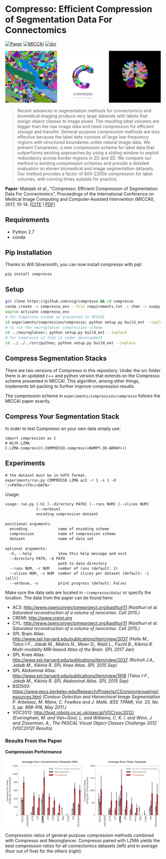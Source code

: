 # Compresso: Efficient Compression of Segmentation Data For Connectomics

[![Paper](https://img.shields.io/badge/paper-accepted-red.svg?colorB=f52ef0)](https://vcg.seas.harvard.edu/publications/compresso-efficient-compression-of-segmentation-data-for-connectomics)
[![MICCAI](https://img.shields.io/badge/presentation-MICCAI%202017-red.svg?colorB=135f89)](http://www.miccai2017.org/schedule)
[![doi](https://img.shields.io/badge/used%20by-rhoana-red.svg?colorB=2bf55b)](http://www.rhoana.org)

![Segmentations](/banner.png?raw=true)

> Recent advances in segmentation methods for connectomics and biomedical imaging produce very large datasets with labels that assign object classes to image pixels. The resulting label volumes are bigger than the raw image data and need compression for efficient storage and transfer. General-purpose compression methods are less effective because the label data consists of large low-frequency regions with structured boundaries unlike natural image data. We present Compresso, a new compression scheme for label data that outperforms existing approaches by using a sliding window to exploit redundancy across border regions in 2D and 3D. We compare our method to existing compression schemes and provide a detailed evaluation on eleven biomedical and image segmentation datasets. Our method provides a factor of 600-2200x compression for label volumes, with running times suitable for practice.

**Paper**: Matejek _et al._, "Compresso: Efficient Compression of Segmentation Data For Connectomics", Proceedings of the International Conference on Medical Image Computing and Computer-Assisted Intervention (MICCAI), 2017, 10-14. \[[CITE](https://scholar.google.com/scholar?q=Compresso%3A+Efficient+Compression+of+Segmentation+Data+For+Connectomics) | [PDF](https://vcg.seas.harvard.edu/publications/compresso-efficient-compression-of-segmentation-data-for-connectomics/paper)\]

## Requirements

- Python 2.7
- conda

## Pip Installation

Thanks to Will Silversmith, you can now install compresso with pip!

```
pip install compresso
```
    
## Setup

```bash
git clone https://github.com/vcg/compresso && cd compresso
conda create -n compresso_env --file requirements.txt -c chen -c sunpy -c conda-forge -c auto -c indygreg
source activate compresso_env
# for Compresso scheme as presented in MICCAI
cd experiments/compression/compresso; python setup.py build_ext --inplace
# to run the neuroglancer compression scheme
cd ../neuroglancer; python setup.py build_ext --inplace
# for Compresso v2 that is under development
cd ../../../src/python; python setup.py build_ext --inplace
```

## Compress Segmentation Stacks

There are two versions of Compresso in this repository. Under the src folder there is an updated c++ and python version that extends on the Compresso scheme presented in MICCAI. This algorithm, among other things, implements bit-packing to further improve compression results.

The compression scheme in `experiments/compression/compresso` follows the MICCAI paper exactly. 

## Compress Your Segmentation Stack

In order to test Compresso on your own data simply use:

```
import compression as C
# With LZMA
C.LZMA.compress(C.COMPRESSO.compress(<NUMPY-3D-ARRAY>))
```

## Experiments

```
# the dataset must be in hdf5 format.
experiments/run.py COMPRESSO LZMA ac3 -r 1 -s 1 -d '/<PATH>/<TO>/<DATA>'
```

Usage:

```
usage: run.py [-h] [--directory PATH] [--runs NUM] [--slices NUM]
              [--verbose]
              encoding compression dataset

positional arguments:
  encoding              name of encoding scheme
  compression           name of compression scheme
  dataset               name of data set

optional arguments:
  -h, --help            show this help message and exit
  --directory PATH, -d PATH
                        path to data directory
  --runs NUM, -r NUM    number of runs (default: 1)
  --slices NUM, -s NUM  number of slices per dataset (default: -1 (all))
  --verbose, -v         print progress (default: False) 
```


Make sure the data sets are located in `~/compresso/data/` or specify the location. The data from the paper can be found here:

- AC3: <http://www.openconnectomeproject.org/kasthuri11> _(Kasthuri et al. Saturated reconstruction of a volume of neocortex. Cell 2015.)_
- CREMI: <http://www.cremi.org>
- CYL: <http://www.openconnectomeproject.org/kasthuri11> _(Kasthuri et al. Saturated reconstruction of a volume of neocortex. Cell 2015.)_
- SPL Brain Atlas: <http://www.spl.harvard.edu/publications/item/view/2037> _(Halle M., Talos I-F., Jakab M., Makris N., Meier D., Wald L., Fischl B., Kikinis R. Multi-modality MRI-based Atlas of the Brain. SPL 2017 Jan)_
- SPL Knee Atlas: <http://www.spl.harvard.edu/publications/item/view/2037> _(Richolt J.A., Jakab M., Kikinis R. SPL Knee Atlas. SPL 2015 Sep)_
- SPL Abdominal Atlas: <http://www.spl.harvard.edu/publications/item/view/1918> _(Talos I-F., Jakab M., Kikinis R. SPL Abdominal Atlas. SPL 2015 Sep)_
- BSD500: <https://www.eecs.berkeley.edu/Research/Projects/CS/vision/grouping/resources.html> _(Contour Detection and Hierarchical Image Segmentation P. Arbelaez, M. Maire, C. Fowlkes and J. Malik. IEEE TPAMI, Vol. 33, No. 5, pp. 898-916, May 2011.)_
- VOC2012: <http://host.robots.ox.ac.uk/pascal/VOC/voc2012/> _(Everingham, M. and Van~Gool, L. and Williams, C. K. I. and Winn, J. and Zisserman, A., The PASCAL Visual Object Classes Challenge 2012 (VOC2012) Results)_

### Results From the Paper

**Compression Performance**

![Compression Performance of Connectomics Datasets](/experiments/figures/compression-performance.png?raw=true)

Compression ratios of general-purpose compression methods combined with Compresso and Neuroglancer. Compresso paired with LZMA yields the best compression ratios for all connectomics datasets (left) and in average (four out of five) for the others (right).
